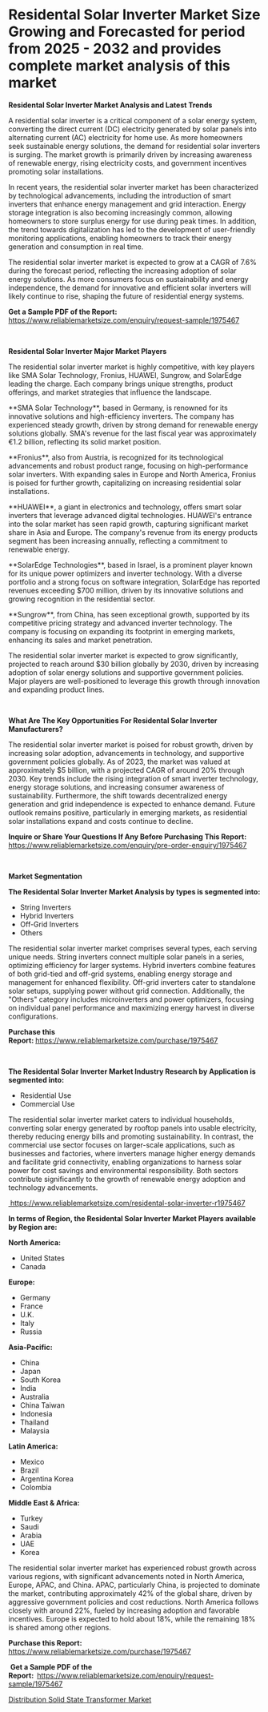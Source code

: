 <p><h1>Residental Solar Inverter Market Size Growing and Forecasted for period from 2025 - 2032 and provides complete market analysis of this market</h1></p><p><strong>Residental Solar Inverter Market Analysis and Latest Trends</strong></p>
<p><p>A residential solar inverter is a critical component of a solar energy system, converting the direct current (DC) electricity generated by solar panels into alternating current (AC) electricity for home use. As more homeowners seek sustainable energy solutions, the demand for residential solar inverters is surging. The market growth is primarily driven by increasing awareness of renewable energy, rising electricity costs, and government incentives promoting solar installations.</p><p>In recent years, the residential solar inverter market has been characterized by technological advancements, including the introduction of smart inverters that enhance energy management and grid interaction. Energy storage integration is also becoming increasingly common, allowing homeowners to store surplus energy for use during peak times. In addition, the trend towards digitalization has led to the development of user-friendly monitoring applications, enabling homeowners to track their energy generation and consumption in real time.</p><p>The residential solar inverter market is expected to grow at a CAGR of 7.6% during the forecast period, reflecting the increasing adoption of solar energy solutions. As more consumers focus on sustainability and energy independence, the demand for innovative and efficient solar inverters will likely continue to rise, shaping the future of residential energy systems.</p></p>
<p><strong>Get a Sample PDF of the Report:&nbsp;</strong> <a href="https://www.reliablemarketsize.com/enquiry/request-sample/1975467?utm_campaign=3254&utm_medium=2&utm_source=Github&utm_content=ia&utm_term=07042025&utm_id=residental-solar-inverter">https://www.reliablemarketsize.com/enquiry/request-sample/1975467</a></p>
<p>&nbsp;</p>
<p><strong>Residental Solar Inverter Major Market Players</strong></p>
<p><p>The residential solar inverter market is highly competitive, with key players like SMA Solar Technology, Fronius, HUAWEI, Sungrow, and SolarEdge leading the charge. Each company brings unique strengths, product offerings, and market strategies that influence the landscape.</p><p>**SMA Solar Technology**, based in Germany, is renowned for its innovative solutions and high-efficiency inverters. The company has experienced steady growth, driven by strong demand for renewable energy solutions globally. SMA's revenue for the last fiscal year was approximately €1.2 billion, reflecting its solid market position.</p><p>**Fronius**, also from Austria, is recognized for its technological advancements and robust product range, focusing on high-performance solar inverters. With expanding sales in Europe and North America, Fronius is poised for further growth, capitalizing on increasing residential solar installations.</p><p>**HUAWEI**, a giant in electronics and technology, offers smart solar inverters that leverage advanced digital technologies. HUAWEI's entrance into the solar market has seen rapid growth, capturing significant market share in Asia and Europe. The company's revenue from its energy products segment has been increasing annually, reflecting a commitment to renewable energy.</p><p>**SolarEdge Technologies**, based in Israel, is a prominent player known for its unique power optimizers and inverter technology. With a diverse portfolio and a strong focus on software integration, SolarEdge has reported revenues exceeding $700 million, driven by its innovative solutions and growing recognition in the residential sector.</p><p>**Sungrow**, from China, has seen exceptional growth, supported by its competitive pricing strategy and advanced inverter technology. The company is focusing on expanding its footprint in emerging markets, enhancing its sales and market penetration.</p><p>The residential solar inverter market is expected to grow significantly, projected to reach around $30 billion globally by 2030, driven by increasing adoption of solar energy solutions and supportive government policies. Major players are well-positioned to leverage this growth through innovation and expanding product lines.</p></p>
<p>&nbsp;</p>
<p><strong>What Are The Key Opportunities For Residental Solar Inverter Manufacturers?</strong></p>
<p><p>The residential solar inverter market is poised for robust growth, driven by increasing solar adoption, advancements in technology, and supportive government policies globally. As of 2023, the market was valued at approximately $5 billion, with a projected CAGR of around 20% through 2030. Key trends include the rising integration of smart inverter technology, energy storage solutions, and increasing consumer awareness of sustainability. Furthermore, the shift towards decentralized energy generation and grid independence is expected to enhance demand. Future outlook remains positive, particularly in emerging markets, as residential solar installations expand and costs continue to decline.</p></p>
<p><strong>Inquire or Share Your Questions If Any Before Purchasing This Report:</strong> <a href="https://www.reliablemarketsize.com/enquiry/pre-order-enquiry/1975467?utm_campaign=3254&utm_medium=2&utm_source=Github&utm_content=ia&utm_term=07042025&utm_id=residental-solar-inverter">https://www.reliablemarketsize.com/enquiry/pre-order-enquiry/1975467</a></p>
<p>&nbsp;</p>
<p><strong>Market Segmentation</strong></p>
<p><strong>The Residental Solar Inverter Market Analysis by types is segmented into:</strong></p>
<p><ul><li>String Inverters</li><li>Hybrid Inverters</li><li>Off-Grid Inverters</li><li>Others</li></ul></p>
<p><p>The residential solar inverter market comprises several types, each serving unique needs. String inverters connect multiple solar panels in a series, optimizing efficiency for larger systems. Hybrid inverters combine features of both grid-tied and off-grid systems, enabling energy storage and management for enhanced flexibility. Off-grid inverters cater to standalone solar setups, supplying power without grid connection. Additionally, the "Others" category includes microinverters and power optimizers, focusing on individual panel performance and maximizing energy harvest in diverse configurations.</p></p>
<p><strong>Purchase this Report:&nbsp;</strong><a href="https://www.reliablemarketsize.com/purchase/1975467?utm_campaign=3254&utm_medium=2&utm_source=Github&utm_content=ia&utm_term=07042025&utm_id=residental-solar-inverter">https://www.reliablemarketsize.com/purchase/1975467</a></p>
<p>&nbsp;</p>
<p><strong>The Residental Solar Inverter Market Industry Research by Application is segmented into:</strong></p>
<p><ul><li>Residential Use</li><li>Commercial Use</li></ul></p>
<p><p>The residential solar inverter market caters to individual households, converting solar energy generated by rooftop panels into usable electricity, thereby reducing energy bills and promoting sustainability. In contrast, the commercial use sector focuses on larger-scale applications, such as businesses and factories, where inverters manage higher energy demands and facilitate grid connectivity, enabling organizations to harness solar power for cost savings and environmental responsibility. Both sectors contribute significantly to the growth of renewable energy adoption and technology advancements.</p></p>
<p><a href="https://www.reliablemarketsize.com/residental-solar-inverter-r1975467?utm_campaign=3254&utm_medium=2&utm_source=Github&utm_content=ia&utm_term=07042025&utm_id=residental-solar-inverter">&nbsp;https://www.reliablemarketsize.com/residental-solar-inverter-r1975467</a></p>
<p><strong>In terms of Region, the Residental Solar Inverter Market Players available by Region are:</strong></p>
<p>
    <p> <strong> North America: </strong>
        <ul>
            <li>United States</li>
            <li>Canada</li>
        </ul>
        </p> 
    <p> <strong> Europe: </strong>
        <ul>
            <li>Germany</li>
            <li>France</li>
            <li>U.K.</li>
            <li>Italy</li>
            <li>Russia</li>
        </ul>
        </p> 
    <p> <strong> Asia-Pacific: </strong>
        <ul>
            <li>China</li>
            <li>Japan</li>
            <li>South Korea</li>
            <li>India</li>
            <li>Australia</li>
            <li>China Taiwan</li>
            <li>Indonesia</li>
            <li>Thailand</li>
            <li>Malaysia</li>
        </ul>
        </p> 
    <p> <strong> Latin America: </strong>
        <ul>
            <li>Mexico</li>
            <li>Brazil</li>
            <li>Argentina Korea</li>
            <li>Colombia</li>
        </ul>
        </p> 
    <p> <strong> Middle East & Africa: </strong>
        <ul>
            <li>Turkey</li>
            <li>Saudi</li>
            <li>Arabia</li>
            <li>UAE</li>
            <li>Korea</li>
        </ul>
    </p>
    </p>
<p><p>The residential solar inverter market has experienced robust growth across various regions, with significant advancements noted in North America, Europe, APAC, and China. APAC, particularly China, is projected to dominate the market, contributing approximately 42% of the global share, driven by aggressive government policies and cost reductions. North America follows closely with around 22%, fueled by increasing adoption and favorable incentives. Europe is expected to hold about 18%, while the remaining 18% is shared among other regions.</p></p>
<p><strong>Purchase this Report: </strong><a href="https://www.reliablemarketsize.com/purchase/1975467?utm_campaign=3254&utm_medium=2&utm_source=Github&utm_content=ia&utm_term=07042025&utm_id=residental-solar-inverter">https://www.reliablemarketsize.com/purchase/1975467</a></p>
<p>&nbsp;<strong>Get a Sample PDF of the Report:&nbsp;&nbsp;</strong><a href="https://www.reliablemarketsize.com/enquiry/request-sample/1975467?utm_campaign=3254&utm_medium=2&utm_source=Github&utm_content=ia&utm_term=07042025&utm_id=residental-solar-inverter">https://www.reliablemarketsize.com/enquiry/request-sample/1975467</a></p>
<p><strong></strong></p>
<p><p><a href="https://github.com/shirlantosx7/Market-Research-Report-List-1/blob/main/distribution-solid-state-transformer-market.md?utm_campaign=3254&utm_medium=2&utm_source=Github&utm_content=ia&utm_term=07042025&utm_id=residental-solar-inverter">Distribution Solid State Transformer Market</a></p></p>